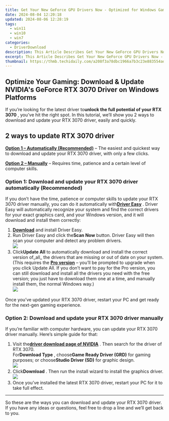 ```yaml
---
title: Get Your New GeForce GPU Drivers Now - Optimized for Windows Gaming!
date: 2024-08-04 12:20:18
updated: 2024-08-06 12:28:19
tags:
  - win11
  - win10
  - win7
categories:
  - DriverDownload
description: This Article Describes Get Your New GeForce GPU Drivers Now - Optimized for Windows Gaming!
excerpt: This Article Describes Get Your New GeForce GPU Drivers Now - Optimized for Windows Gaming!
thumbnail: https://thmb.techidaily.com/a208f3a78dbc1966a7b3c23e883554ad74b655fe58471df92be6395b51c092b0.jpg
---
```


## Optimize Your Gaming: Download & Update NVIDIA's GeForce RTX 3070 Driver on Windows Platforms

If you’re looking for the latest driver to**unlock the full potential of your RTX 3070** , you’ve hit the right spot. In this tutorial, we’ll show you 2 ways to download and update your RTX 3070 driver, easily and quickly.

## 2 ways to update RTX 3070 driver

**[Option 1 – Automatically (Recommended)](https://www.drivereasy.com/knowledge/rtx-3070-driver-download-update-windows-10-8-7/#option1)**  – The easiest and quickest way to download and update your RTX 3070 driver, with only a few clicks.

**[Option 2 – Manually](https://tools.techidaily.com/drivereasy/download/)**  – Requires time, patience and a certain level of computer skills.

### Option 1: Download and update your RTX 3070 driver automatically (Recommended)

 If you don’t have the time, patience or computer skills to update your RTX 3070 driver manually, you can do it automatically with[**Driver Easy**](https://tools.techidaily.com/drivereasy/download/) . Driver Easy will automatically recognize your system and find the correct drivers for your exact graphics card, and your Windows version, and it will download and install them correctly:

1. [**Download**](https://tools.techidaily.com/drivereasy/download/) and install Driver Easy.
2. Run Driver Easy and click the**Scan Now** button. Driver Easy will then scan your computer and detect any problem drivers.  
![](https://images.drivereasy.com/wp-content/uploads/2020/08/Scan-now.jpg)
3. Click**Update All** to automatically download and install the correct version of_all_ the drivers that are missing or out of date on your system.  
 (This requires the **[Pro version](https://tools.techidaily.com/drivereasy/download/)**  – you’ll be prompted to upgrade when you click Update All. If you don’t want to pay for the Pro version, you can still download and install all the drivers you need with the free version; you just have to download them one at a time, and manually install them, the normal Windows way.)  
![](https://images.drivereasy.com/wp-content/uploads/2020/11/de-pro-3070-update-all.jpg)

 Once you’ve updated your RTX 3070 driver, restart your PC and get ready for the next-gen gaming experience.

### Option 2: Download and update your RTX 3070 driver manually

 If you’re familiar with computer hardware, you can update your RTX 3070 driver manually. Here’s simple guide for that:

1. Visit the[**driver download page of NVIDIA**](https://tools.techidaily.com/drivereasy/download/) . Then search for the driver of RTX 3070.  
 For**Download Type** , choose**Game Ready Driver (GRD)** for gaming purposes; or choose**Studio Driver (SD)** for graphic design.  
![](https://images.drivereasy.com/wp-content/uploads/2020/11/rtx-3070-nv-driver-dl-manually.jpg)
2. Click**Download** . Then run the install wizard to install the graphics driver.  
![](https://images.drivereasy.com/wp-content/uploads/2020/11/rtx-3070-nv-driver-dl-manually-2.jpg)
3. Once you’ve installed the latest RTX 3070 driver, restart your PC for it to take full effect.

---

 So these are the ways you can download and update your RTX 3070 driver. If you have any ideas or questions, feel free to drop a line and we’ll get back to you.

<ins class="adsbygoogle"
     style="display:block"
     data-ad-format="autorelaxed"
     data-ad-client="ca-pub-7571918770474297"
     data-ad-slot="1223367746"></ins>



<ins class="adsbygoogle"
     style="display:block"
     data-ad-client="ca-pub-7571918770474297"
     data-ad-slot="8358498916"
     data-ad-format="auto"
     data-full-width-responsive="true"></ins>
